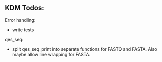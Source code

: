 KDM Todos:
---------

Error handling:

 - write tests

qes_seq:

 - split qes_seq_print into separate functions for FASTQ and FASTA. Also maybe
   allow line wrapping for FASTA.
